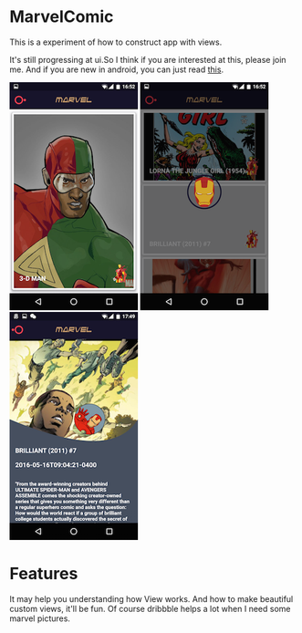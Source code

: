 # MarvelComic
This is a experiment of how to construct app with views.



It's still progressing at ui.So I think if you are interested at this, please join me.
And if you are new in android, you can just read [this](http://blog.csdn.net/Pizza_Lawson/article/details/53322898).


![MarvelComic](/pic_1.png)
![MarvelComic](/pic_2.png)
![MarvelComic](/pic_3.png)

Features
===
It may help you understanding how View works. And how to make beautiful custom views, it'll be fun.
Of course dribbble helps a lot when I need some marvel pictures.



